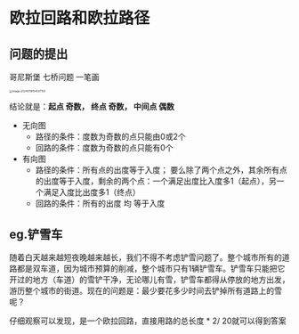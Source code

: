 # 欧拉回路和欧拉路径

## 问题的提出

哥尼斯堡 七桥问题 一笔画

<img src="C:\Users\24996\AppData\Roaming\Typora\typora-user-images\image-20240118154507150.png" alt="image-20240118154507150" style="zoom:33%;" />

结论就是：**起点 奇数， 终点 奇数， 中间点 偶数**

- 无向图
  - 路径的条件：度数为奇数的点只能由0或2个
  - 回路的条件：度数为奇数的点只能有0个
- 有向图
  - 路径的条件：所有点的出度等于入度； 要么除了两个点之外，其余所有点的出度等于入度，剩余的两个点：一个满足出度比入度多1（起点），另一个满足入度比出度多1（终点）
  - 回路的条件：所有的出度 均 等于入度

## eg.铲雪车

随着白天越来越短夜晚越来越长，我们不得不考虑铲雪问题了。整个城市所有的道路都是双车道，因为城市预算的削减，整个城市只有1辆铲雪车。铲雪车只能把它开过的地方（车道）的雪铲干净，无论哪儿有雪，铲雪车都得从停放的地方出发，游历整个城市的街道。现在的问题是：最少要花多少时间去铲掉所有道路上的雪呢？

仔细观察可以发现，是一个欧拉回路，直接用路的总长度 * 2/ 20就可以得到答案



